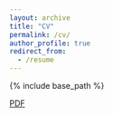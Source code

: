```yaml
---
layout: archive
title: "CV"
permalink: /cv/
author_profile: true
redirect_from:
  - /resume
---
```


{% include base_path %}

[PDF](https://sanyabt.github.io/files/CV.pdf)
